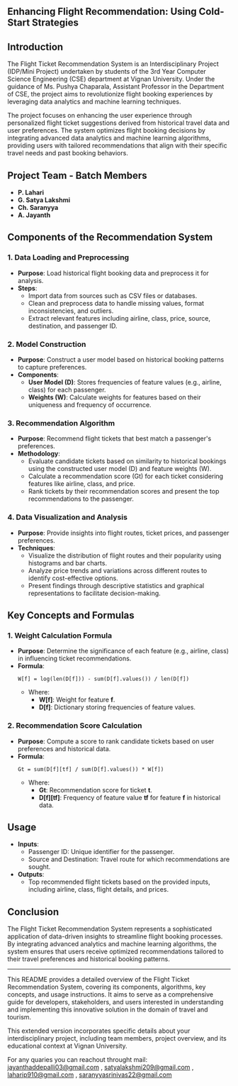 ## Enhancing Flight Recommendation: Using Cold-Start Strategies

## Introduction
The Flight Ticket Recommendation System is an Interdisciplinary Project (IDP/Mini Project) undertaken by students of the 3rd Year Computer Science Engineering (CSE) department at Vignan University. Under the guidance of Ms. Pushya Chaparala, Assistant Professor in the Department of CSE, the project aims to revolutionize flight booking experiences by leveraging data analytics and machine learning techniques.

The project focuses on enhancing the user experience through personalized flight ticket suggestions derived from historical travel data and user preferences. The system optimizes flight booking decisions by integrating advanced data analytics and machine learning algorithms, providing users with tailored recommendations that align with their specific travel needs and past booking behaviors.

## Project Team - Batch Members
- **P. Lahari**
- **G. Satya Lakshmi**
- **Ch. Saranyya**
- **A. Jayanth**

## Components of the Recommendation System

### 1. Data Loading and Preprocessing
- **Purpose**: Load historical flight booking data and preprocess it for analysis.
- **Steps**:
  - Import data from sources such as CSV files or databases.
  - Clean and preprocess data to handle missing values, format inconsistencies, and outliers.
  - Extract relevant features including airline, class, price, source, destination, and passenger ID.

### 2. Model Construction
- **Purpose**: Construct a user model based on historical booking patterns to capture preferences.
- **Components**:
  - **User Model (D)**: Stores frequencies of feature values (e.g., airline, class) for each passenger.
  - **Weights (W)**: Calculate weights for features based on their uniqueness and frequency of occurrence.

### 3. Recommendation Algorithm
- **Purpose**: Recommend flight tickets that best match a passenger's preferences.
- **Methodology**:
  - Evaluate candidate tickets based on similarity to historical bookings using the constructed user model (D) and feature weights (W).
  - Calculate a recommendation score (Gt) for each ticket considering features like airline, class, and price.
  - Rank tickets by their recommendation scores and present the top recommendations to the passenger.

### 4. Data Visualization and Analysis
- **Purpose**: Provide insights into flight routes, ticket prices, and passenger preferences.
- **Techniques**:
  - Visualize the distribution of flight routes and their popularity using histograms and bar charts.
  - Analyze price trends and variations across different routes to identify cost-effective options.
  - Present findings through descriptive statistics and graphical representations to facilitate decision-making.

## Key Concepts and Formulas

### 1. Weight Calculation Formula
- **Purpose**: Determine the significance of each feature (e.g., airline, class) in influencing ticket recommendations.
- **Formula**: 
  ```
  W[f] = log(len(D[f])) - sum(D[f].values()) / len(D[f])
  ```
  - Where:
    - **W[f]**: Weight for feature **f**.
    - **D[f]**: Dictionary storing frequencies of feature values.

### 2. Recommendation Score Calculation
- **Purpose**: Compute a score to rank candidate tickets based on user preferences and historical data.
- **Formula**:
  ```
  Gt = sum(D[f][tf] / sum(D[f].values()) * W[f])
  ```
  - Where:
    - **Gt**: Recommendation score for ticket **t**.
    - **D[f][tf]**: Frequency of feature value **tf** for feature **f** in historical data.

## Usage
- **Inputs**:
  - Passenger ID: Unique identifier for the passenger.
  - Source and Destination: Travel route for which recommendations are sought.
- **Outputs**:
  - Top recommended flight tickets based on the provided inputs, including airline, class, flight details, and prices.

## Conclusion
The Flight Ticket Recommendation System represents a sophisticated application of data-driven insights to streamline flight booking processes. By integrating advanced analytics and machine learning algorithms, the system ensures that users receive optimized recommendations tailored to their travel preferences and historical booking patterns.

---

This README provides a detailed overview of the Flight Ticket Recommendation System, covering its components, algorithms, key concepts, and usage instructions. It aims to serve as a comprehensive guide for developers, stakeholders, and users interested in understanding and implementing this innovative solution in the domain of travel and tourism.

This extended version incorporates specific details about your interdisciplinary project, including team members, project overview, and its educational context at Vignan University.

For any quaries you can reachout throught mail: jayanthaddepalli03@gmail.com
                                              , satyalakshmi209@gmail.com
                                              , laharip910@gmail.com
                                              , saranyyasrinivas22@gmail.com
